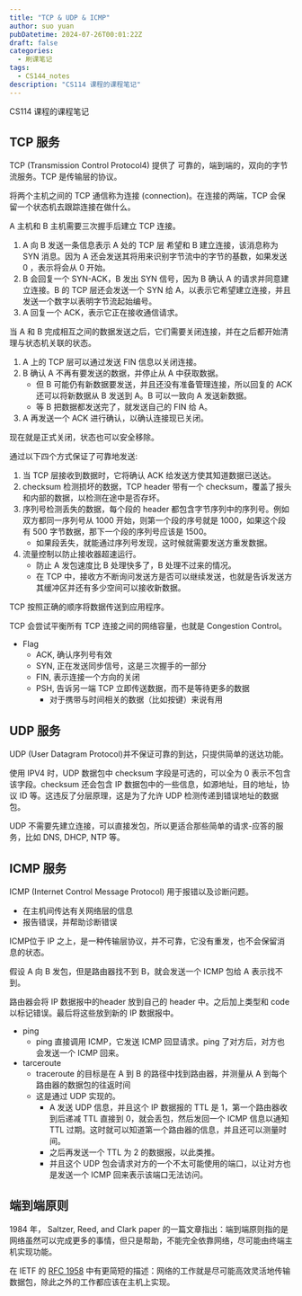 ```yaml
---
title: "TCP & UDP & ICMP"
author: suo yuan
pubDatetime: 2024-07-26T00:01:22Z
draft: false
categories:
  - 刷课笔记
tags:
  - CS144_notes
description: "CS114 课程的课程笔记"
---
```


<!--more-->
CS114 课程的课程笔记
<!--more-->

## TCP 服务

TCP (Transmission Control Protocol4) 提供了 可靠的，端到端的，双向的字节流服务。TCP 是传输层的协议。

将两个主机之间的 TCP 通信称为连接 (connection)。在连接的两端，TCP 会保留一个状态机去跟踪连接在做什么。

A 主机和 B 主机需要三次握手后建立 TCP 连接。

1. A 向 B 发送一条信息表示 A 处的 TCP 层 希望和 B 建立连接，该消息称为 SYN 消息。因为 A 还会发送其将用来识别字节流中的字节的基数，如果发送 0 ，表示将会从 0 开始。
2. B 会回复一个 SYN-ACK，B 发出 SYN 信号，因为 B 确认 A 的请求并同意建立连接。B 的 TCP 层还会发送一个 SYN 给 A，以表示它希望建立连接，并且发送一个数字以表明字节流起始编号。
3. A 回复一个 ACK，表示它正在接收通信请求。

当 A 和 B 完成相互之间的数据发送之后，它们需要关闭连接，并在之后都开始清理与状态机关联的状态。

1. A 上的 TCP 层可以通过发送 FIN 信息以关闭连接。
2. B 确认 A 不再有要发送的数据，并停止从 A 中获取数据。
   - 但 B 可能仍有新数据要发送，并且还没有准备管理连接，所以回复的 ACK 还可以将新数据从 B 发送到 A。B 可以一致向 A 发送新数据。
   - 等 B 把数据都发送完了，就发送自己的 FIN 给 A。
3. A 再发送一个 ACK 进行确认，以确认连接现已关闭。

现在就是正式关闭，状态也可以安全移除。

通过以下四个方式保证了可靠地发送:

1. 当 TCP 层接收到数据时，它将确认 ACK 给发送方使其知道数据已送达。
2. checksum 检测损坏的数据，TCP header 带有一个 checksum，覆盖了报头和内部的数据，以检测在途中是否存坏。
3. 序列号检测丢失的数据，每个段的 header 都包含字节序列中的序列号。例如双方都同一序列号从 1000 开始，则第一个段的序号就是 1000，如果这个段有 500 字节数据，那下一个段的序列号应该是 1500。
   - 如果段丢失，就能通过序列号发现，这时候就需要发送方重发数据。
4. 流量控制以防止接收器超速运行。
   - 防止 A 发包速度比 B 处理快多了，B 处理不过来的情况。
   - 在 TCP 中，接收方不断询问发送方是否可以继续发送，也就是告诉发送方其缓冲区并还有多少空间可以接收新数据。

TCP 按照正确的顺序将数据传送到应用程序。

TCP 会尝试平衡所有 TCP 连接之间的网络容量，也就是 Congestion Control。

- Flag
  - ACK, 确认序列号有效
  - SYN, 正在发送同步信号，这是三次握手的一部分
  - FIN, 表示连接一个方向的关闭
  - PSH, 告诉另一端 TCP 立即传送数据，而不是等待更多的数据
    - 对于携带与时间相关的数据（比如按键）来说有用

## UDP 服务

UDP (User Datagram Protocol)并不保证可靠的到达，只提供简单的送达功能。

使用 IPV4 时，UDP 数据包中 checksum 字段是可选的，可以全为 0 表示不包含该字段。checksum 还会包含 IP
数据包中的一些信息，如源地址，目的地址，协议 ID 等。这违反了分层原理，这是为了允许 UDP 检测传递到错误地址的数据包。

UDP 不需要先建立连接，可以直接发包，所以更适合那些简单的请求-应答的服务，比如 DNS, DHCP, NTP 等。

## ICMP 服务

ICMP (Internet Control Message Protocol) 用于报错以及诊断问题。

- 在主机间传达有关网络层的信息
- 报告错误，并帮助诊断错误

ICMP位于 IP 之上，是一种传输层协议，并不可靠，它没有重发，也不会保留消息的状态。

假设 A 向 B 发包，但是路由器找不到 B，就会发送一个 ICMP 包给 A 表示找不到。

路由器会将 IP 数据报中的header 放到自己的 header 中。之后加上类型和 code 以标记错误。最后将这些放到新的 IP 数据报中。

- ping
  - ping 直接调用 ICMP，它发送 ICMP 回显请求。ping 了对方后，对方也会发送一个 ICMP 回来。
- tarceroute
  - traceroute 的目标是在 A 到 B 的路径中找到路由器，并测量从 A 到每个路由器的数据包的往返时间
  - 这是通过 UDP 实现的。
    - A 发送 UDP 信息，并且这个 IP 数据报的 TTL 是 1，第一个路由器收到后递减 TTL 直接到 0，就会丢包，然后发回一个 ICMP 信息以通知 TTL 过期。这时就可以知道第一个路由器的信息，并且还可以测量时间。
    - 之后再发送一个 TTL 为 2 的数据报，以此类推。
    - 并且这个 UDP 包会请求对方的一个不太可能使用的端口，以让对方也是发送一个 ICMP 回来表示该端口无法访问。

## 端到端原则

1984 年， Saltzer, Reed, and Clark paper 的一篇文章指出：端到端原则指的是网络虽然可以完成更多的事情，但只是帮助，不能完全依靠网络，尽可能由终端主机实现功能。

在 IETF 的 [RFC 1958](https://www.rfc-editor.org/rfc/rfc1958#page-3) 中有更简短的描述：网络的工作就是尽可能高效灵活地传输数据包，除此之外的工作都应该在主机上实现。
